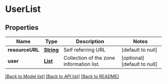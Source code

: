 # UserList
## Properties

Name | Type | Description | Notes
------------ | ------------- | ------------- | -------------
**resourceURL** | [**String**](string.md) | Self referring URL | [default to null]
**user** | [**List**](UserInfo.md) | Collection of the zone information list. | [optional] [default to null]

[[Back to Model list]](../README.md#documentation-for-models) [[Back to API list]](../README.md#documentation-for-api-endpoints) [[Back to README]](../README.md)

